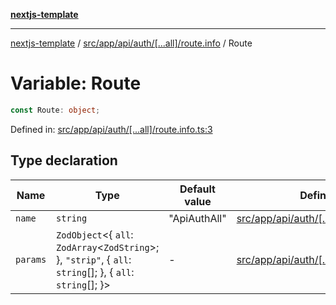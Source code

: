 [**nextjs-template**](README.md)

---

[nextjs-template](README.md) / [src/app/api/auth/\[...all\]/route.info](src.app.api.auth.%5B...all%5D.route.info.md) / Route

# Variable: Route

```ts
const Route: object;
```

Defined in: [src/app/api/auth/\[...all\]/route.info.ts:3](https://github.com/Its-Satyajit/nextjs-template/blob/c8d81b09293d759cbf04e9bc7e542cc7d90740e6/src/app/api/auth/[...all]/route.info.ts#L3)

## Type declaration

| Name                         | Type                                                                                                                  | Default value | Defined in                                                                                                                                                                              |
| ---------------------------- | --------------------------------------------------------------------------------------------------------------------- | ------------- | --------------------------------------------------------------------------------------------------------------------------------------------------------------------------------------- |
| <a id="name"></a> `name`     | `string`                                                                                                              | "ApiAuthAll"  | [src/app/api/auth/\[...all\]/route.info.ts:4](https://github.com/Its-Satyajit/nextjs-template/blob/c8d81b09293d759cbf04e9bc7e542cc7d90740e6/src/app/api/auth/[...all]/route.info.ts#L4) |
| <a id="params"></a> `params` | `ZodObject`\<\{ `all`: `ZodArray`\<`ZodString`\>; \}, `"strip"`, \{ `all`: `string`[]; \}, \{ `all`: `string`[]; \}\> | -             | [src/app/api/auth/\[...all\]/route.info.ts:5](https://github.com/Its-Satyajit/nextjs-template/blob/c8d81b09293d759cbf04e9bc7e542cc7d90740e6/src/app/api/auth/[...all]/route.info.ts#L5) |
